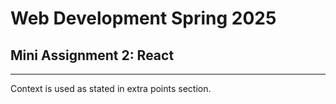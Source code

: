 # Web Development Spring 2025
## Mini Assignment 2: React
---
Context is used as stated in extra points section.